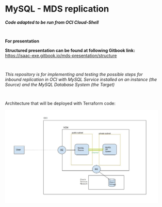 # MySQL - MDS replication

<b> <i> Code adapted to be run from OCI Cloud-Shell </i> </b> 

<br>

<b> For presentation </b>




<b> Structured presentation can be found at following Gitbook link:</b> https://isaac-exe.gitbook.io/mds-presentation/structure

<br>


<i>This repository is for implementing and testing the possible steps for inbound replication in OCI with MySQL Service installed on an instance (the Source) and the MySQL Database System (the Target)</i>

<br>

Architecture that will be deployed with Terraform code:

![alt text](https://raw.githubusercontent.com/MuchTest/pix/main/b4/arch_channel1.jpg)



